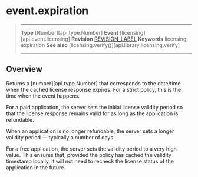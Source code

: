 
# event.expiration

> --------------------- ------------------------------------------------------------------------------------------
> __Type__              [Number][api.type.Number]
> __Event__             [licensing][api.event.licensing]
> __Revision__          [REVISION_LABEL](REVISION_URL)
> __Keywords__          licensing, expiration
> __See also__          [licensing.verify()][api.library.licensing.verify]
> --------------------- ------------------------------------------------------------------------------------------

## Overview

Returns a [number][api.type.Number] that corresponds to the date/time when the cached license response expires. For a strict policy, this is the time when the event happens.

For a paid application, the server sets the initial license validity period so that the license response remains valid for as long as the application is refundable. 

When an application is no longer refundable, the server sets a longer validity period — typically a number of days.

For a free application, the server sets the validity period to a very high value. This ensures that, provided the policy has cached the validity timestamp locally, it will not need to recheck the license status of the application in the future.
